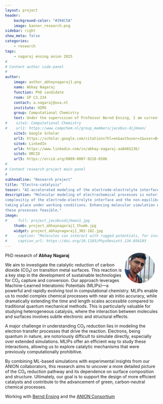 ```yaml
---
layout: project
header: 
    background-color: "#394C5A"
    image: banner_research.png
sidebar: right
show_meta: false	
categories:
    - research
tags:
    - nagaraj ensing anion 2025
#
# Content author side-panel
#
author:
    image: author_abhaynagaraj1.png
    name: Abhay Nagaraj
    function: PhD candidate
    room: SP C3.234
    contact: a.nagaraj@uva.nl 
    institute: HIMS
    group: Computational Chemistry
    text: Under the supervision of Professor Bernd Ensing, I am currently conducting research with the ANION team, focusing on the investigation of the CO₂ reduction process on various metal surfaces. Our work centers around the development and application of machine-learned interatomic potentials to accurately model the complex interactions and reaction mechanisms involved in CO₂ adsorption and conversion. Our aim is to gain deeper insights into the energetics and dynamics of heterogenous catalysis, ultimately contributing to the design of more efficient and sustainable catalytic systems for CO₂ reduction.
#    site1: Computational Chemistry
#    url1: https://www.compchem.nl/group_members/jacobus-dijkman/
    site3: Google Scholar
    url3: https://scholar.google.com/citations?hl=en&authuser=1&user=BsiK0D4AAAAJ
    site4: LinkedIn
    url4: https://www.linkedin.com/in/abhay-nagaraj-aa8465236/
    site5: ORCID
    url5: https://orcid.org/0009-0007-9210-8586
#
# Content research project main panel
#
subheadline: "Research project"
title: "Electro-catalysis"
teaser: "AI-accelerated modeling of the electrode-electrolyte interface"
description: "Molecular modeling of electrochemical processes is notoriously difficult due to the
complexitiy of the electrode-electrolyte interface and the non-equilibrium chemical and diffusive processes
taking place under working conditions. Enhancing molecular simulation with machine learning techniques makes realistic modeling of 
these processes feasible."
image:
#     full: project_jacobusdijkman1.jpg
    thumb: project_abhaynagaraj1_thumb.jpg
    widget: project_abhaynagaraj1_302-182.jpg
#     caption: "Molecules can interact with rugged potentials, for instance inside a porous material, leading to large density fluctuations. Nevertheless, the efficient cDFT predictions match very well the time-consuming atomistic Monte Carlo simulation result. Image: HIMS / PhysRevLett."
#     caption_url: https://doi.org/10.1103/PhysRevLett.134.056103
---
```


<img src="../../members/AbhayNagaraj.jpg" alt="Abhay Nagaraj" width="100"
     style="float: right; margin-right: 10px; border-radius:50%;" /> 

PhD research of **Abhay Nagaraj**

We aim to  investigate the catalytic reduction of carbon dioxide (CO₂) on transition metal surfaces. This reaction is a key step in the development of sustainable technologies for CO₂ capture and conversion. Our approach leverages Machine-Learned Interatomic Potentials (MLIPs)—a powerful and rapidly evolving tool in computational chemistry. MLIPs enable us to model complex chemical processes with near ab initio accuracy, while dramatically extending the time and length scales accessible compared to traditional quantum mechanical methods. This is particularly valuable for studying heterogeneous catalysis, where the interaction between molecules and surfaces involves subtle electronic and structural effects.

A major challenge in understanding CO₂ reduction lies in modeling the electron transfer processes that drive the reaction. Electrons, being quantum in nature, are notoriously difficult to simulate directly, especially over extended simulations. MLIPs offer an efficient way to study these interactions, allowing us to explore catalytic mechanisms that were previously computationally prohibitive.

By combining ML-based simulations with experimental insights from our ANION collaborators, this research aims to uncover a more detailed picture of the CO₂ reduction pathway and its dependence on surface composition and structure. Ultimately, our goal is to support the design of more efficient catalysts and contribute to the advancement of green, carbon-neutral chemical processes.

Working with [Bernd Ensing][1] and the [ANION Consortium][2]

[1]: https://www.compchem.nl/staff_members/dr-ir-b-bernd-ensing/
[2]: https://anion.nl
